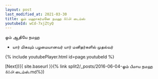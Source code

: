```yaml
---
layout: post
last_modified_at: 2021-03-30
title: ஓம் மஹாகர்மனே நமஹ ௧௦௮ டைம்ஸ்
youtubeId: wCd-7xjZtyQ
---
```

 
 
 ஓம் ஆதியே நமஹ  
 
 -  யார் மிகவும் பழமையானவர் யார் மனிதர்களில் முதல்வர் 
 
  
 
  
 
 
 
 
 
 


{% include youtubePlayer.html id=page.youtubeId %}
 
[Next]({{ site.baseurl }}{% link  split2/_posts/2016-06-04-ஓம் பீமாய நமஹ ௧௦௮ டைம்ஸ்.md%})
 

